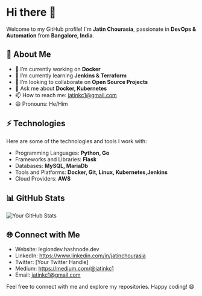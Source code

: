 # Hi there 👋

Welcome to my GitHub profile! I'm **Jatin Chourasia**, passionate in **DevOps & Automation** from **Bangalore, India**. 

## 🌱 About Me

- 🔭 I’m currently working on **Docker**
- 🌱 I’m currently learning **Jenkins & Terraform**
- 👯 I’m looking to collaborate on **Open Source Projects**
- 💬 Ask me about **Docker, Kubernetes**
- 📫 How to reach me: jatinkc1@gmail.com
- 😄 Pronouns: He/Him

## ⚡ Technologies

Here are some of the technologies and tools I work with:

- Programming Languages: **Python, Go**
- Frameworks and Libraries: **Flask**
- Databases: **MySQL, MariaDb**
- Tools and Platforms: **Docker, Git, Linux, Kubernetes,Jenkins**
- Cloud Providers: **AWS**

## 📊 GitHub Stats

![Your GitHub Stats](https://github-readme-stats.vercel.app/api?username=your-username&show_icons=true)

## 🌐 Connect with Me

- Website: legiondev.hashnode.dev
- LinkedIn: https://www.linkedin.com/in/jatinchourasia
- Twitter: [Your Twitter Handle]
- Medium: https://medium.com/@jatinkc1
- Email: jatinkc1@gmail.com

Feel free to connect with me and explore my repositories. Happy coding! 😄
